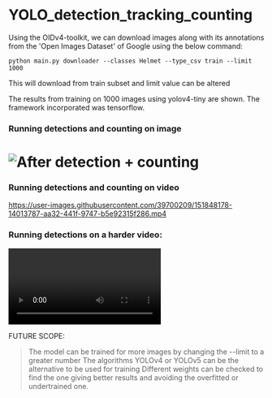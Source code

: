 # YOLO_detection_tracking_counting




Using the OIDv4-toolkit, we can download images along with its annotations from the 'Open Images Dataset' of Google using the below command:

`python main.py downloader --classes Helmet --type_csv train --limit 1000`


This will download from train subset and limit value can be altered


The results from training on 1000 images using yolov4-tiny are shown. The framework incorporated was tensorflow.

### Running detections and counting on image
# ![After detection + counting](https://user-images.githubusercontent.com/39700209/151843359-7d8eab1f-c570-4a5d-8e2b-cc1c46600429.png)















### Running detections and counting on video
https://user-images.githubusercontent.com/39700209/151848178-14013787-aa32-441f-9747-b5e92315f286.mp4

















### Running detections on a harder video:
![](/assets/images/results_2.mp4)













FUTURE SCOPE:
>The model can be trained for more images by changing the --limit to a greater number
>The algorithms YOLOv4 or YOLOv5 can be the alternative to be used for training
>Different weights can be checked to find the one giving better results and avoiding the overfitted or undertrained one.


